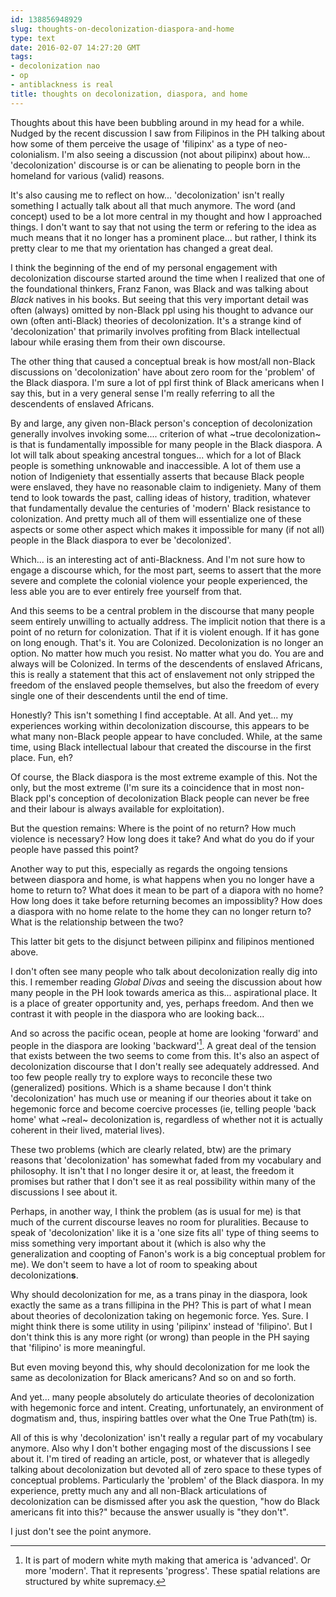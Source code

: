 ```yaml
---
id: 138856948929
slug: thoughts-on-decolonization-diaspora-and-home
type: text
date: 2016-02-07 14:27:20 GMT
tags:
- decolonization nao
- op
- antiblackness is real
title: thoughts on decolonization, diaspora, and home
---
```

Thoughts about this have been bubbling around in my head for a while. Nudged by the recent discussion I saw from Filipinos in the PH talking about how some of them perceive the usage of 'filipinx' as a type of neo-colonialism. I'm also seeing a discussion (not about pilipinx) about how... 'decolonization' discourse is or can be alienating to people born in the homeland for various (valid) reasons.

It's also causing me to reflect on how... 'decolonization' isn't really something I actually talk about all that much anymore. The word (and concept) used to be a lot more central in my thought and how I approached things. I don't want to say that not using the term or refering to the idea as much means that it no longer has a prominent place... but rather, I think its pretty clear to me that my orientation has changed a great deal.

I think the beginning of the end of my personal engagement with decolonization discourse started around the time when I realized that one of the foundational thinkers, Franz Fanon, was Black and was talking about *Black* natives in his books. But seeing that this very important detail was often (always) omitted by non-Black ppl using his thought to advance our own (often anti-Black) theories of decolonization. It's a strange kind of 'decolonization' that primarily involves profiting from Black intellectual labour while erasing them from their own discourse.

The other thing that caused a conceptual break is how most/all non-Black discussions on 'decolonization' have about zero room for the 'problem' of the Black diaspora. I'm sure a lot of ppl first think of Black americans when I say this, but in a very general sense I'm really referring to all the descendents of enslaved Africans.

By and large, any given non-Black person's conception of decolonization generally involves invoking some.... criterion of what ~true decolonization~ is that is fundamentally impossible for many people in the Black diaspora. A lot will talk about speaking ancestral tongues... which for a lot of Black people is something unknowable and inaccessible. A lot of them use a notion of Indigeniety that essentially asserts that because Black people were enslaved, they have no reasonable claim to indigeniety. Many of them tend to look towards the past, calling ideas of history, tradition, whatever that fundamentally devalue the centuries of 'modern' Black resistance to colonization. And pretty much all of them will essentialize one of these aspects or some other aspect which makes it impossible for many (if not all) people in the Black diaspora to ever be 'decolonized'.

Which... is an interesting act of anti-Blackness. And I'm not sure how to engage a discourse which, for the most part, seems to assert that the more severe and complete the colonial violence your people experienced, the less able you are to ever entirely free yourself from that.

And this seems to be a central problem in the discourse that many people seem entirely unwilling to actually address. The implicit notion that there is a point of no return for colonization. That if it is violent enough. If it has gone on long enough. That's it. You are Colonized. Decolonization is no longer an option. No matter how much you resist. No matter what you do. You are and always will be Colonized. In terms of the descendents of enslaved Africans, this is really a statement that this act of enslavement not only stripped the freedom of the enslaved people themselves, but also the freedom of every single one of their descendents until the end of time.

Honestly? This isn't something I find acceptable. At all. And yet... my experiences working within decolonization discourse, this appears to be what many non-Black people appear to have concluded. While, at the same time, using Black intellectual labour that created the discourse in the first place. Fun, eh?

Of course, the Black diaspora is the most extreme example of this. Not the only, but the most extreme (I'm sure its a coincidence that in most non-Black ppl's conception of decolonization Black people can never be free and their labour is always available for exploitation). 

But the question remains: Where is the point of no return? How much violence is necessary? How long does it take? And what do you do if your people have passed this point?

Another way to put this, especially as regards the ongoing tensions between diaspora and home, is what happens when you no longer have a home to return to? What does it mean to be part of a diapora with no home? How long does it take before returning becomes an impossiblity? How does a diaspora with no home relate to the home they can no longer return to? What is the relationship between the two?

This latter bit gets to the disjunct between pilipinx and filipinos mentioned above.

I don't often see many people who talk about decolonization really dig into this. I remember reading _Global Divas_ and seeing the discussion about how many people in the PH look towards america as this... aspirational place. It is a place of greater opportunity and, yes, perhaps freedom. And then we contrast it with people in the diaspora who are looking back...

And so across the pacific ocean, people at home are looking 'forward' and people in the diaspora are looking 'backward'[^directions]. A great deal of the tension that exists between the two seems to come from this. It's also an aspect of decolonization discourse that I don't really see adequately addressed. And too few people really try to explore ways to reconcile these two (generalized) positions. Which is a shame because I don't think 'decolonization' has much use or meaning if our theories about it take on hegemonic force and become coercive processes (ie, telling people 'back home' what ~real~ decolonization is, regardless of whether not it is actually coherent in their lived, material lives).

These two problems (which are clearly related, btw) are the primary reasons that 'decolonization' has somewhat faded from my vocabulary and philosophy. It isn't that I no longer desire it or, at least, the freedom it promises but rather that I don't see it as real possibility within many of the discussions I see about it.

Perhaps, in another way, I think the problem (as is usual for me) is that much of the current discourse leaves no room for pluralities. Because to speak of 'decolonization' like it is a 'one size fits all' type of thing seems to miss something very important about it (which is also why the generalization and coopting of Fanon's work is a big conceptual problem for me). We don't seem to have a lot of room to speaking about decolonization**s**.

Why should decolonization for me, as a trans pinay in the diaspora, look exactly the same as a trans fillipina in the PH? This is part of what I mean about theories of decolonization taking on hegemonic force. Yes. Sure. I might think there is some utility in using 'pilipinx' instead of 'filipino'. But I don't think this is any more right (or wrong) than people in the PH saying that 'filipino' is more meaningful.

But even moving beyond this, why should decolonization for me look the same as decolonization for Black americans? And so on and so forth.

And yet... many people absolutely do articulate theories of decolonization with hegemonic force and intent. Creating, unfortunately, an environment of dogmatism and, thus, inspiring battles over what the One True Path(tm) is.

All of this is why 'decolonization' isn't really a regular part of my vocabulary anymore. Also why I don't bother engaging most of the discussions I see about it. I'm tired of reading an article, post, or whatever that is allegedly talking about decolonization but devoted all of zero space to these types of conceptual problems. Particularly the 'problem' of the Black diaspora. In my experience, pretty much any and all non-Black articulations of decolonization can be dismissed after you ask the question, "how do Black americans fit into this?" because the answer usually is "they don't". 

I just don't see the point anymore.

[^directions]: It is part of modern white myth making that america is 'advanced'. Or more 'modern'. That it represents 'progress'. These spatial relations are structured by white supremacy.